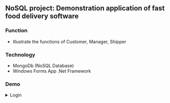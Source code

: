 ## NoSQL project: Demonstration application of fast food delivery software 

### Function

- Illustrate the functions of Customer, Manager, Shipper

### Technology
- MongoDb (NoSQL Database) 
- Windows Forms App .Net Framework

### Demo

<details>
    <summary>Login</summary>
    <img loading="lazy" src="https://github.com/user-attachments/assets/8e10c23b-b588-4850-89ee-1445e0af8307">
  </details>

